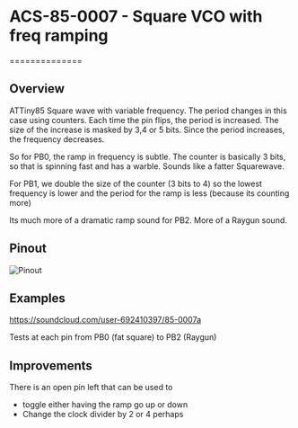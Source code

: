 # ACS-85-0007 - Square VCO with freq ramping

==============

## Overview

ATTiny85  Square wave with variable frequency.
The period changes in this case using counters. Each time the pin flips, the period is increased. The size of the increase is masked by 3,4 or 5 bits. Since the period increases, the frequency decreases.  

So for PB0, the ramp in frequency is subtle.  The counter is basically 3 bits, so
that is spinning fast and has a warble.  Sounds like a fatter Squarewave.

For PB1, we double the size of the counter (3 bits to 4) so the lowest frequency is lower and the period for the ramp is less (because its counting more)

Its much more of a dramatic ramp sound for PB2. More of a Raygun sound.
 

## Pinout

![Pinout](https://github.com/robstave/ArduinoComponentSketches/blob/master/ACS-85%20ATTiny85%20sketches/ACS-85-0007/images/ACS-85-0007.png)

## Examples

https://soundcloud.com/user-692410397/85-0007a

Tests at each pin from PB0 (fat square) to PB2 (Raygun)

## Improvements

There is an open pin left that can be used to

- toggle either having the ramp go up  or down
- Change the clock divider by 2 or 4 perhaps
